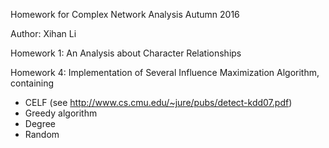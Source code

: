 Homework for Complex Network Analysis Autumn 2016

Author: Xihan Li

Homework 1: An Analysis about Character Relationships

Homework 4: Implementation of Several Influence Maximization Algorithm, containing
 * CELF (see http://www.cs.cmu.edu/~jure/pubs/detect-kdd07.pdf)
 * Greedy algorithm
 * Degree
 * Random
